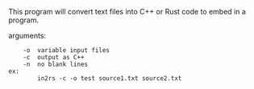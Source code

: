 This program will convert text files into C++ or Rust code to embed in a program.


arguments:
        
        -o  variable input files
        -c  output as C++
        -n  no blank lines
	ex:
            in2rs -c -o test source1.txt source2.txt
        

	
